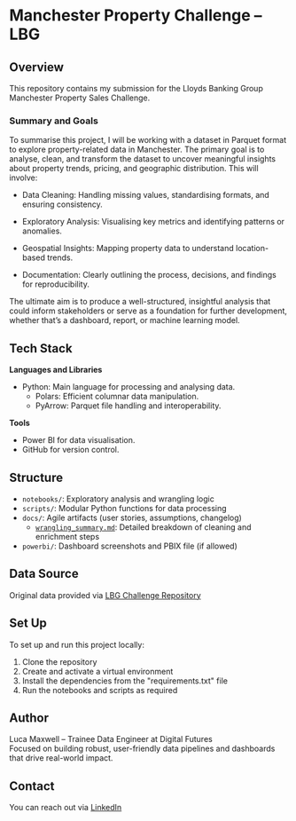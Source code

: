 # Manchester Property Challenge – LBG

## Overview

This repository contains my submission for the Lloyds Banking Group Manchester Property Sales Challenge.

### Summary and Goals

To summarise this project, I will be working with a dataset in Parquet format to explore property-related data in Manchester. The primary goal is to analyse, clean, and transform the dataset to uncover meaningful insights about property trends, pricing, and geographic distribution. This will involve:

- Data Cleaning: Handling missing values, standardising formats, and ensuring consistency.

- Exploratory Analysis: Visualising key metrics and identifying patterns or anomalies.

- Geospatial Insights: Mapping property data to understand location-based trends.

- Documentation: Clearly outlining the process, decisions, and findings for reproducibility.

The ultimate aim is to produce a well-structured, insightful analysis that could inform stakeholders or serve as a foundation for further development, whether that’s a dashboard, report, or machine learning model.

## Tech Stack

**Languages and Libraries**

- Python: Main language for processing and analysing data.
  - Polars: Efficient columnar data manipulation.
  - PyArrow: Parquet file handling and interoperability.

**Tools**

- Power BI for data visualisation.
- GitHub for version control.

## Structure

- `notebooks/`: Exploratory analysis and wrangling logic
- `scripts/`: Modular Python functions for data processing
- `docs/`: Agile artifacts (user stories, assumptions, changelog)
  - [`wrangling_summary.md`](wrangling_summary.md): Detailed breakdown of cleaning and enrichment steps
- `powerbi/`: Dashboard screenshots and PBIX file (if allowed)

## Data Source

Original data provided via [LBG Challenge Repository](https://github.com/MaxwellB13/manchester_property_sales/tree/master)

## Set Up

To set up and run this project locally:

1. Clone the repository
2. Create and activate a virtual environment
3. Install the dependencies from the "requirements.txt" file
4. Run the notebooks and scripts as required

## Author

Luca Maxwell – Trainee Data Engineer at Digital Futures  
Focused on building robust, user-friendly data pipelines and dashboards that drive real-world impact.

## Contact

You can reach out via [LinkedIn](https://www.linkedin.com/in/luca-maxwell-dev/)
